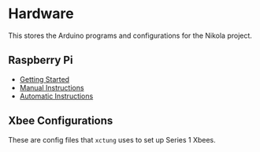# Hardware
This stores the Arduino programs and configurations for the Nikola project.

## Raspberry Pi

- [Getting Started](raspberry-pi/README.md)
- [Manual Instructions](raspberry-pi/provision/manual/README.md)
- [Automatic Instructions](raspberry-pi/provision/automatic/README.md)


## Xbee Configurations
These are config files that `xctung` uses to set up Series 1 Xbees.
